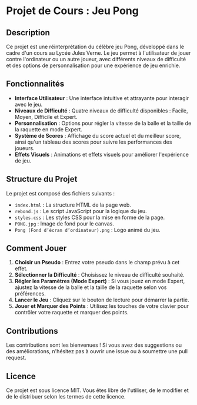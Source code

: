 # Projet de Cours : Jeu Pong

## Description
Ce projet est une réinterprétation du célèbre jeu Pong, développé dans le cadre d'un cours au Lycée Jules Verne. Le jeu permet à l'utilisateur de jouer contre l'ordinateur ou un autre joueur, avec différents niveaux de difficulté et des options de personnalisation pour une expérience de jeu enrichie.

## Fonctionnalités
- **Interface Utilisateur** : Une interface intuitive et attrayante pour interagir avec le jeu.
- **Niveaux de Difficulté** : Quatre niveaux de difficulté disponibles : Facile, Moyen, Difficile et Expert.
- **Personnalisation** : Options pour régler la vitesse de la balle et la taille de la raquette en mode Expert.
- **Système de Scores** : Affichage du score actuel et du meilleur score, ainsi qu'un tableau des scores pour suivre les performances des joueurs.
- **Effets Visuels** : Animations et effets visuels pour améliorer l'expérience de jeu.

## Structure du Projet
Le projet est composé des fichiers suivants :
- `index.html` : La structure HTML de la page web.
- `rebond.js` : Le script JavaScript pour la logique du jeu.
- `styles.css` : Les styles CSS pour la mise en forme de la page.
- `PONG.jpg` : Image de fond pour le canvas.
- `Pong (Fond d’écran d’ordinateur).png` : Logo animé du jeu.

## Comment Jouer
1. **Choisir un Pseudo** : Entrez votre pseudo dans le champ prévu à cet effet.
2. **Sélectionner la Difficulté** : Choisissez le niveau de difficulté souhaité.
3. **Régler les Paramètres (Mode Expert)** : Si vous jouez en mode Expert, ajustez la vitesse de la balle et la taille de la raquette selon vos préférences.
4. **Lancer le Jeu** : Cliquez sur le bouton de lecture pour démarrer la partie.
5. **Jouer et Marquer des Points** : Utilisez les touches de votre clavier pour contrôler votre raquette et marquer des points.

## Contributions
Les contributions sont les bienvenues ! Si vous avez des suggestions ou des améliorations, n'hésitez pas à ouvrir une issue ou à soumettre une pull request.

## Licence
Ce projet est sous licence MIT. Vous êtes libre de l'utiliser, de le modifier et de le distribuer selon les termes de cette licence.


